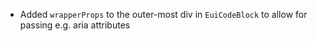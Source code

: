 - Added `wrapperProps` to the outer-most div in `EuiCodeBlock` to allow for passing e.g. aria attributes
